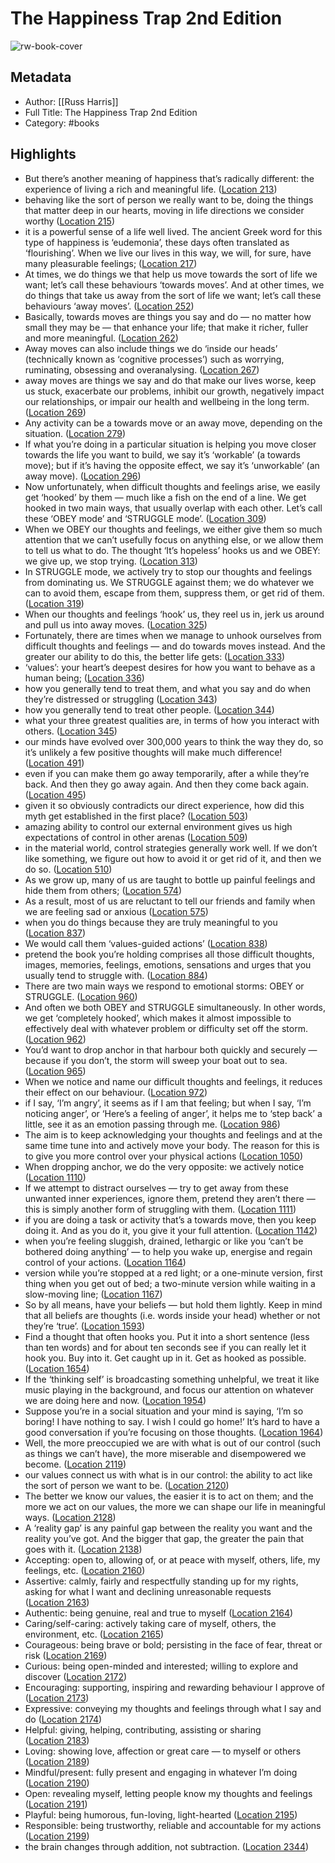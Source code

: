 # The Happiness Trap 2nd Edition

![rw-book-cover](https://m.media-amazon.com/images/I/71+7Ruk4krL._SY160.jpg)

## Metadata
- Author: [[Russ Harris]]
- Full Title: The Happiness Trap 2nd Edition
- Category: #books

## Highlights
- But there’s another meaning of happiness that’s radically different: the experience of living a rich and meaningful life. ([Location 213](https://readwise.io/to_kindle?action=open&asin=B098TK7QYM&location=213))
- behaving like the sort of person we really want to be, doing the things that matter deep in our hearts, moving in life directions we consider worthy ([Location 215](https://readwise.io/to_kindle?action=open&asin=B098TK7QYM&location=215))
- it is a powerful sense of a life well lived. The ancient Greek word for this type of happiness is ‘eudemonia’, these days often translated as ‘flourishing’. When we live our lives in this way, we will, for sure, have many pleasurable feelings; ([Location 217](https://readwise.io/to_kindle?action=open&asin=B098TK7QYM&location=217))
- At times, we do things we that help us move towards the sort of life we want; let’s call these behaviours ‘towards moves’. And at other times, we do things that take us away from the sort of life we want; let’s call these behaviours ‘away moves’. ([Location 252](https://readwise.io/to_kindle?action=open&asin=B098TK7QYM&location=252))
- Basically, towards moves are things you say and do — no matter how small they may be — that enhance your life; that make it richer, fuller and more meaningful. ([Location 262](https://readwise.io/to_kindle?action=open&asin=B098TK7QYM&location=262))
- Away moves can also include things we do ‘inside our heads’ (technically known as ‘cognitive processes’) such as worrying, ruminating, obsessing and overanalysing. ([Location 267](https://readwise.io/to_kindle?action=open&asin=B098TK7QYM&location=267))
- away moves are things we say and do that make our lives worse, keep us stuck, exacerbate our problems, inhibit our growth, negatively impact our relationships, or impair our health and wellbeing in the long term. ([Location 269](https://readwise.io/to_kindle?action=open&asin=B098TK7QYM&location=269))
- Any activity can be a towards move or an away move, depending on the situation. ([Location 279](https://readwise.io/to_kindle?action=open&asin=B098TK7QYM&location=279))
- If what you’re doing in a particular situation is helping you move closer towards the life you want to build, we say it’s ‘workable’ (a towards move); but if it’s having the opposite effect, we say it’s ‘unworkable’ (an away move). ([Location 296](https://readwise.io/to_kindle?action=open&asin=B098TK7QYM&location=296))
- Now unfortunately, when difficult thoughts and feelings arise, we easily get ‘hooked’ by them — much like a fish on the end of a line. We get hooked in two main ways, that usually overlap with each other. Let’s call these ‘OBEY mode’ and ‘STRUGGLE mode’. ([Location 309](https://readwise.io/to_kindle?action=open&asin=B098TK7QYM&location=309))
- When we OBEY our thoughts and feelings, we either give them so much attention that we can’t usefully focus on anything else, or we allow them to tell us what to do. The thought ‘It’s hopeless’ hooks us and we OBEY: we give up, we stop trying. ([Location 313](https://readwise.io/to_kindle?action=open&asin=B098TK7QYM&location=313))
- In STRUGGLE mode, we actively try to stop our thoughts and feelings from dominating us. We STRUGGLE against them; we do whatever we can to avoid them, escape from them, suppress them, or get rid of them. ([Location 319](https://readwise.io/to_kindle?action=open&asin=B098TK7QYM&location=319))
- When our thoughts and feelings ‘hook’ us, they reel us in, jerk us around and pull us into away moves. ([Location 325](https://readwise.io/to_kindle?action=open&asin=B098TK7QYM&location=325))
- Fortunately, there are times when we manage to unhook ourselves from difficult thoughts and feelings — and do towards moves instead. And the greater our ability to do this, the better life gets: ([Location 333](https://readwise.io/to_kindle?action=open&asin=B098TK7QYM&location=333))
- ‘values’: your heart’s deepest desires for how you want to behave as a human being; ([Location 336](https://readwise.io/to_kindle?action=open&asin=B098TK7QYM&location=336))
- how you generally tend to treat them, and what you say and do when they’re distressed or struggling ([Location 343](https://readwise.io/to_kindle?action=open&asin=B098TK7QYM&location=343))
- how you generally tend to treat other people. ([Location 344](https://readwise.io/to_kindle?action=open&asin=B098TK7QYM&location=344))
- what your three greatest qualities are, in terms of how you interact with others. ([Location 345](https://readwise.io/to_kindle?action=open&asin=B098TK7QYM&location=345))
- our minds have evolved over 300,000 years to think the way they do, so it’s unlikely a few positive thoughts will make much difference! ([Location 491](https://readwise.io/to_kindle?action=open&asin=B098TK7QYM&location=491))
- even if you can make them go away temporarily, after a while they’re back. And then they go away again. And then they come back again. ([Location 495](https://readwise.io/to_kindle?action=open&asin=B098TK7QYM&location=495))
- given it so obviously contradicts our direct experience, how did this myth get established in the first place? ([Location 503](https://readwise.io/to_kindle?action=open&asin=B098TK7QYM&location=503))
- amazing ability to control our external environment gives us high expectations of control in other arenas ([Location 509](https://readwise.io/to_kindle?action=open&asin=B098TK7QYM&location=509))
- in the material world, control strategies generally work well. If we don’t like something, we figure out how to avoid it or get rid of it, and then we do so. ([Location 510](https://readwise.io/to_kindle?action=open&asin=B098TK7QYM&location=510))
- As we grow up, many of us are taught to bottle up painful feelings and hide them from others; ([Location 574](https://readwise.io/to_kindle?action=open&asin=B098TK7QYM&location=574))
- As a result, most of us are reluctant to tell our friends and family when we are feeling sad or anxious ([Location 575](https://readwise.io/to_kindle?action=open&asin=B098TK7QYM&location=575))
- when you do things because they are truly meaningful to you ([Location 837](https://readwise.io/to_kindle?action=open&asin=B098TK7QYM&location=837))
- We would call them ‘values-guided actions’ ([Location 838](https://readwise.io/to_kindle?action=open&asin=B098TK7QYM&location=838))
- pretend the book you’re holding comprises all those difficult thoughts, images, memories, feelings, emotions, sensations and urges that you usually tend to struggle with. ([Location 884](https://readwise.io/to_kindle?action=open&asin=B098TK7QYM&location=884))
- There are two main ways we respond to emotional storms: OBEY or STRUGGLE. ([Location 960](https://readwise.io/to_kindle?action=open&asin=B098TK7QYM&location=960))
- And often we both OBEY and STRUGGLE simultaneously. In other words, we get ‘completely hooked’, which makes it almost impossible to effectively deal with whatever problem or difficulty set off the storm. ([Location 962](https://readwise.io/to_kindle?action=open&asin=B098TK7QYM&location=962))
- You’d want to drop anchor in that harbour both quickly and securely — because if you don’t, the storm will sweep your boat out to sea. ([Location 965](https://readwise.io/to_kindle?action=open&asin=B098TK7QYM&location=965))
- When we notice and name our difficult thoughts and feelings, it reduces their effect on our behaviour. ([Location 972](https://readwise.io/to_kindle?action=open&asin=B098TK7QYM&location=972))
- if I say, ‘I’m angry’, it seems as if I am that feeling; but when I say, ‘I’m noticing anger’, or ‘Here’s a feeling of anger’, it helps me to ‘step back’ a little, see it as an emotion passing through me. ([Location 986](https://readwise.io/to_kindle?action=open&asin=B098TK7QYM&location=986))
- The aim is to keep acknowledging your thoughts and feelings and at the same time tune into and actively move your body. The reason for this is to give you more control over your physical actions ([Location 1050](https://readwise.io/to_kindle?action=open&asin=B098TK7QYM&location=1050))
- When dropping anchor, we do the very opposite: we actively notice ([Location 1110](https://readwise.io/to_kindle?action=open&asin=B098TK7QYM&location=1110))
- If we attempt to distract ourselves — try to get away from these unwanted inner experiences, ignore them, pretend they aren’t there — this is simply another form of struggling with them. ([Location 1111](https://readwise.io/to_kindle?action=open&asin=B098TK7QYM&location=1111))
- if you are doing a task or activity that’s a towards move, then you keep doing it. And as you do it, you give it your full attention. ([Location 1142](https://readwise.io/to_kindle?action=open&asin=B098TK7QYM&location=1142))
- when you’re feeling sluggish, drained, lethargic or like you ‘can’t be bothered doing anything’ — to help you wake up, energise and regain control of your actions. ([Location 1164](https://readwise.io/to_kindle?action=open&asin=B098TK7QYM&location=1164))
- version while you’re stopped at a red light; or a one-minute version, first thing when you get out of bed; a two-minute version while waiting in a slow-moving line; ([Location 1167](https://readwise.io/to_kindle?action=open&asin=B098TK7QYM&location=1167))
- So by all means, have your beliefs — but hold them lightly. Keep in mind that all beliefs are thoughts (i.e. words inside your head) whether or not they’re ‘true’. ([Location 1593](https://readwise.io/to_kindle?action=open&asin=B098TK7QYM&location=1593))
- Find a thought that often hooks you. Put it into a short sentence (less than ten words) and for about ten seconds see if you can really let it hook you. Buy into it. Get caught up in it. Get as hooked as possible. ([Location 1654](https://readwise.io/to_kindle?action=open&asin=B098TK7QYM&location=1654))
- If the ‘thinking self’ is broadcasting something unhelpful, we treat it like music playing in the background, and focus our attention on whatever we are doing here and now. ([Location 1954](https://readwise.io/to_kindle?action=open&asin=B098TK7QYM&location=1954))
- Suppose you’re in a social situation and your mind is saying, ‘I’m so boring! I have nothing to say. I wish I could go home!’ It’s hard to have a good conversation if you’re focusing on those thoughts. ([Location 1964](https://readwise.io/to_kindle?action=open&asin=B098TK7QYM&location=1964))
- Well, the more preoccupied we are with what is out of our control (such as things we can’t have), the more miserable and disempowered we become. ([Location 2119](https://readwise.io/to_kindle?action=open&asin=B098TK7QYM&location=2119))
- our values connect us with what is in our control: the ability to act like the sort of person we want to be. ([Location 2120](https://readwise.io/to_kindle?action=open&asin=B098TK7QYM&location=2120))
- The better we know our values, the easier it is to act on them; and the more we act on our values, the more we can shape our life in meaningful ways. ([Location 2128](https://readwise.io/to_kindle?action=open&asin=B098TK7QYM&location=2128))
- A ‘reality gap’ is any painful gap between the reality you want and the reality you’ve got. And the bigger that gap, the greater the pain that goes with it. ([Location 2138](https://readwise.io/to_kindle?action=open&asin=B098TK7QYM&location=2138))
- Accepting: open to, allowing of, or at peace with myself, others, life, my feelings, etc. ([Location 2160](https://readwise.io/to_kindle?action=open&asin=B098TK7QYM&location=2160))
- Assertive: calmly, fairly and respectfully standing up for my rights, asking for what I want and declining unreasonable requests ([Location 2163](https://readwise.io/to_kindle?action=open&asin=B098TK7QYM&location=2163))
- Authentic: being genuine, real and true to myself ([Location 2164](https://readwise.io/to_kindle?action=open&asin=B098TK7QYM&location=2164))
- Caring/self-caring: actively taking care of myself, others, the environment, etc. ([Location 2165](https://readwise.io/to_kindle?action=open&asin=B098TK7QYM&location=2165))
- Courageous: being brave or bold; persisting in the face of fear, threat or risk ([Location 2169](https://readwise.io/to_kindle?action=open&asin=B098TK7QYM&location=2169))
- Curious: being open-minded and interested; willing to explore and discover ([Location 2172](https://readwise.io/to_kindle?action=open&asin=B098TK7QYM&location=2172))
- Encouraging: supporting, inspiring and rewarding behaviour I approve of ([Location 2173](https://readwise.io/to_kindle?action=open&asin=B098TK7QYM&location=2173))
- Expressive: conveying my thoughts and feelings through what I say and do ([Location 2174](https://readwise.io/to_kindle?action=open&asin=B098TK7QYM&location=2174))
- Helpful: giving, helping, contributing, assisting or sharing ([Location 2183](https://readwise.io/to_kindle?action=open&asin=B098TK7QYM&location=2183))
- Loving: showing love, affection or great care — to myself or others ([Location 2189](https://readwise.io/to_kindle?action=open&asin=B098TK7QYM&location=2189))
- Mindful/present: fully present and engaging in whatever I’m doing ([Location 2190](https://readwise.io/to_kindle?action=open&asin=B098TK7QYM&location=2190))
- Open: revealing myself, letting people know my thoughts and feelings ([Location 2191](https://readwise.io/to_kindle?action=open&asin=B098TK7QYM&location=2191))
- Playful: being humorous, fun-loving, light-hearted ([Location 2195](https://readwise.io/to_kindle?action=open&asin=B098TK7QYM&location=2195))
- Responsible: being trustworthy, reliable and accountable for my actions ([Location 2199](https://readwise.io/to_kindle?action=open&asin=B098TK7QYM&location=2199))
- the brain changes through addition, not subtraction. ([Location 2344](https://readwise.io/to_kindle?action=open&asin=B098TK7QYM&location=2344))
